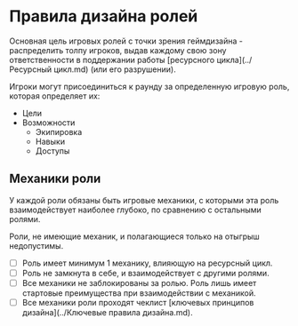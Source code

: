 # Правила дизайна ролей
Основная цель игровых ролей с точки зрения геймдизайна - распределить толпу игроков, выдав каждому свою зону ответственности в поддержании работы [ресурсного цикла](../Ресурсный цикл.md) (или его разрушении).

Игроки могут присоединиться к раунду за определенную игровую роль, которая определяет их:

- Цели
- Возможности
	- Экипировка
	- Навыки
	- Доступы

## Механики роли
У каждой роли обязаны быть игровые механики, с которыми эта роль взаимодействует наиболее глубоко, по сравнению с остальными ролями.

Роли, не имеющие механик, и полагающиеся только на отыгрыш недопустимы.

- [ ] Роль имеет минимум 1 механику, влияющую на ресурсный цикл.
- [ ] Роль не замкнута в себе, и взаимодействует с другими ролями.
- [ ] Все механики не заблокированы за ролью. Роль лишь имеет стартовые преимущества при взаимодействии с механикой.
- [ ] Все механики роли проходят чеклист [ключевых принципов дизайна](../Ключевые правила дизайна.md).
